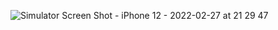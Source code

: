![Simulator Screen Shot - iPhone 12 - 2022-02-27 at 21 29 47](https://user-images.githubusercontent.com/79244795/155882503-77e4dee5-7c16-4ce9-95e4-c5a62bed8dd0.png)

